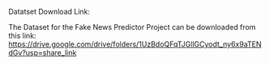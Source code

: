 Datatset Download Link:

The Dataset for the Fake News Predictor Project can be downloaded from this link: 
https://drive.google.com/drive/folders/1UzBdoQFqTJGllGCyodt_ny6x9aTENdGv?usp=share_link
